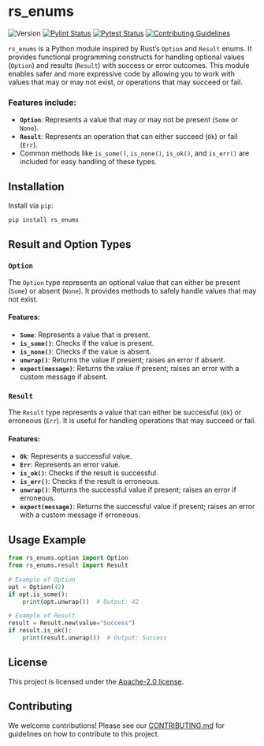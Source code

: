 # rs_enums

![Version](https://img.shields.io/endpoint?url=https://raw.githubusercontent.com/ImKairat/rs_enums/gh-pages/version.json)
[![Pylint Status](https://github.com/ImKairat/rs_enums/actions/workflows/pylint.yml/badge.svg)](https://github.com/ImKairat/rs_enums/actions/workflows/pylint.yml)
[![Pytest Status](https://github.com/ImKairat/rs_enums/actions/workflows/pytest.yml/badge.svg)](https://github.com/ImKairat/rs_enums/actions/workflows/pytest.yml)
[![Contributing Guidelines](https://img.shields.io/badge/Contributing-Guidelines-blue)](CONTRIBUTING.md)

`rs_enums` is a Python module inspired by Rust’s `Option` and `Result` enums. It provides functional programming constructs for handling optional values (`Option`) and results (`Result`) with success or error outcomes. This module enables safer and more expressive code by allowing you to work with values that may or may not exist, or operations that may succeed or fail.

### Features include:
- **`Option`**: Represents a value that may or may not be present (`Some` or `None`).
- **`Result`**: Represents an operation that can either succeed (`Ok`) or fail (`Err`).
- Common methods like `is_some()`, `is_none()`, `is_ok()`, and `is_err()` are included for easy handling of these types.

## Installation

Install via `pip`:

```bash
pip install rs_enums
```

## Result and Option Types

### `Option`
The `Option` type represents an optional value that can either be present (`Some`) or absent (`None`). It provides methods to safely handle values that may not exist.

#### Features:
- **`Some`**: Represents a value that is present.
- **`is_some()`**: Checks if the value is present.
- **`is_none()`**: Checks if the value is absent.
- **`unwrap()`**: Returns the value if present; raises an error if absent.
- **`expect(message)`**: Returns the value if present; raises an error with a custom message if absent.

### `Result`
The `Result` type represents a value that can either be successful (`Ok`) or erroneous (`Err`). It is useful for handling operations that may succeed or fail.

#### Features:
- **`Ok`**: Represents a successful value.
- **`Err`**: Represents an error value.
- **`is_ok()`**: Checks if the result is successful.
- **`is_err()`**: Checks if the result is erroneous.
- **`unwrap()`**: Returns the successful value if present; raises an error if erroneous.
- **`expect(message)`**: Returns the successful value if present; raises an error with a custom message if erroneous.

## Usage Example

```python
from rs_enums.option import Option
from rs_enums.result import Result

# Example of Option
opt = Option(42)
if opt.is_some():
    print(opt.unwrap())  # Output: 42

# Example of Result
result = Result.new(value="Success")
if result.is_ok():
    print(result.unwrap())  # Output: Success
```

## License

This project is licensed under the [Apache-2.0 license](LICENSE).

## Contributing

We welcome contributions! Please see our [CONTRIBUTING.md](./CONTRIBUTING.md) for guidelines on how to contribute to this project.
